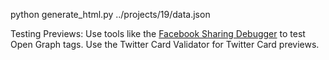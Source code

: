 
python generate_html.py ../projects/19/data.json






Testing Previews:
Use tools like the [Facebook Sharing Debugger](https://developers.facebook.com/tools/debug/) to test Open Graph tags.
Use the Twitter Card Validator for Twitter Card previews.